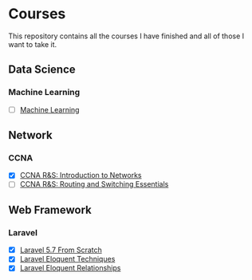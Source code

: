 # Courses
This repository contains all the courses I have finished and all of those I want to take it.

## Data Science
### Machine Learning
- [ ] [Machine Learning](https://github.com/lflucasferreira/courses/blob/master/ccna1.md)


## Network
### CCNA
- [x] [CCNA R&S: Introduction to Networks](https://github.com/lflucasferreira/courses/blob/master/ccna1.md)
- [ ] [CCNA R&S: Routing and Switching Essentials](https://github.com/lflucasferreira/courses/blob/master/ccna2.md)

## Web Framework
### Laravel
- [x] [Laravel 5.7 From Scratch](https://laracasts.com)
- [x] [Laravel Eloquent Techniques](https://laracasts.com)
- [x] [Laravel Eloquent Relationships](https://laracasts.com)
